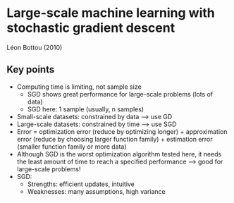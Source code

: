 # Large-scale machine learning with stochastic gradient descent
Léon Bottou (2010)

## Key points
- Computing time is limiting, not sample size
    - SGD shows great performance for large-scale problems (lots of data)
    - SGD here: 1 sample (usually, n samples)
- Small-scale datasets: constrained by data --> use GD
- Large-scale datasets: constrained by time --> use SGD
- Error = optimization error (reduce by optimizing longer) + approximation error (reduce by choosing larger function family) + estimation error (smaller function family or more data)
- Although SGD is the worst optimization algorithm tested here, it needs the least amount of time to reach a specified performance --> good for large-scale problems!
- SGD:
    - Strengths: efficient updates, intuitive
    - Weaknesses: many assumptions, high variance
